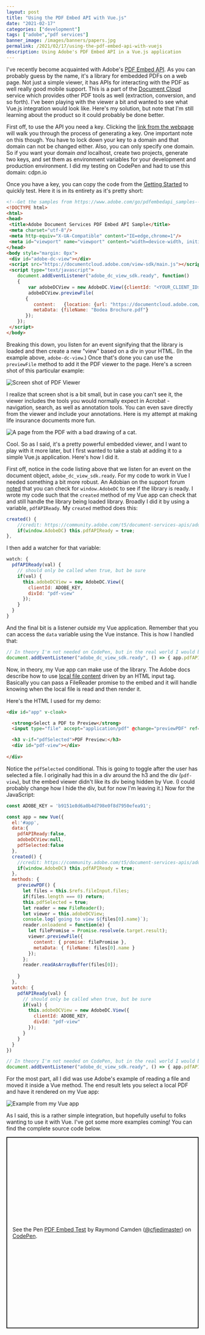 ```yaml
---
layout: post
title: "Using the PDF Embed API with Vue.js"
date: "2021-02-17"
categories: ["development"]
tags: ["adobe","pdf services"]
banner_image: /images/banners/papers.jpg
permalink: /2021/02/17/using-the-pdf-embed-api-with-vuejs
description: Using Adobe's PDF Embed API in a Vue.js application
---
```


I've recently become acquainted with Adobe's [PDF Embed API](https://www.adobe.io/apis/documentcloud/dcsdk/pdf-embed.html). As you can probably guess by the name, it's a library for embedded PDFs on a web page. Not just a simple viewer, it has APIs for interacting with the PDF as well really good mobile support. This is a part of the [Document Cloud](https://www.adobe.io/apis/documentcloud/dcsdk/) service which provides other PDF tools as well (extraction, conversion, and so forth). I've been playing with the viewer a bit and wanted to see what Vue.js integration would look like. Here's my solution, but note that I'm still learning about the product so it could probably be done better. 

First off, to use the API you need a key. Clicking the [link from the webpage](https://www.adobe.com/go/dcsdks_credentials) will walk you through the process of generating a key. One important note on this though. You have to lock down your key to a domain and that domain can not be changed either. Also, you can only specify one domain. So if you want your domain *and* localhost, create two projects, generate two keys, and set them as environment variables for your development and production environment. I did my testing on CodePen and had to use this domain: cdpn.io

Once you have a key, you can copy the code from the [Getting Started](https://www.adobe.io/apis/documentcloud/dcsdk/docs.html?view=view) to quickly test. Here it is in its entirety as it's pretty short:

```html
<!--Get the samples from https://www.adobe.com/go/pdfembedapi_samples-->
<!DOCTYPE html>
<html>
<head>
 <title>Adobe Document Services PDF Embed API Sample</title>
 <meta charset="utf-8"/>
 <meta http-equiv="X-UA-Compatible" content="IE=edge,chrome=1"/>
 <meta id="viewport" name="viewport" content="width=device-width, initial-scale=1"/>
</head>
<body style="margin: 0px">
 <div id="adobe-dc-view"></div>
 <script src="https://documentcloud.adobe.com/view-sdk/main.js"></script>
 <script type="text/javascript">
    document.addEventListener("adobe_dc_view_sdk.ready", function()
    {
        var adobeDCView = new AdobeDC.View({clientId: "<YOUR_CLIENT_ID>", divId: "adobe-dc-view"});
        adobeDCView.previewFile(
       {
          content:   {location: {url: "https://documentcloud.adobe.com/view-sdk-demo/PDFs/Bodea Brochure.pdf"}},
          metaData: {fileName: "Bodea Brochure.pdf"}
       });
    });
 </script>
</body>
```

Breaking this down, you listen for an event signifying that the library is loaded and then create a new "view" based on a div in your HTML. (In the example above, `adobe-dc-view`.) Once that's done you can use the `previewFile` method to add it the PDF viewer to the page. Here's a screen shot of this particular example:

<p>
<img data-src="https://static.raymondcamden.com/images/2021/02/pdf1.jpg" alt="Screen shot of PDF Viewer" class="lazyload imgborder imgcenter">
</p>

I realize that screen shot is a bit small, but in case you can't see it, the viewer includes the tools you would normally expect in Acrobat - navigation, search, as well as annotation tools. You can even save directly from the viewer and include your annotations. Here is my attempt at making life insurance documents more fun.

<p>
<img data-src="https://static.raymondcamden.com/images/2021/02/pdf2.jpg" alt="A page from the PDF with a bad drawing of a cat." class="lazyload imgborder imgcenter">
</p>

Cool. So as I said, it's a pretty powerful embedded viewer, and I want to play with it more later, but I first wanted to take a stab at adding it to a simple Vue.js application. Here's how I did it.

First off, notice in the code listing above that we listen for an event on the document object, `adobe_dc_view_sdk.ready`. For my code to work in Vue I needed something a bit more robust. An Adobian on the support forum [noted](https://community.adobe.com/t5/document-services-apis/adobe-dc-view-sdk-ready/m-p/11648022#M948) that you can check for `window.AdobeDC` to see if the library is ready. I wrote my code such that the `created` method of my Vue app can check that and still handle the library being loaded library. Broadly I did it by using a variable, `pdfAPIReady`. My `created` method does this:

```js
created() {
	//credit: https://community.adobe.com/t5/document-services-apis/adobe-dc-view-sdk-ready/m-p/11648022#M948
	if(window.AdobeDC) this.pdfAPIReady = true;
}, 
```

I then add a watcher for that variable:

```js
watch: {
  pdfAPIReady(val) {
    // should only be called when true, but be sure
    if(val) {
      this.adobeDCView = new AdobeDC.View({
        clientId: ADOBE_KEY, 
        divId: "pdf-view"
      });
    }
  }
}
```

And the final bit is a listener *outside* my Vue application. Remember that you can access the `data` variable using the Vue instance. This is how I handled that:

```js
// In theory I'm not needed on CodePen, but in the real world I would be.
document.addEventListener("adobe_dc_view_sdk.ready", () => { app.pdfAPIReady = true; });
```

Now, in theory, my Vue app can make use of the library. The Adobe docs describe how to use [local file content](https://www.adobe.com/devnet-docs/dcsdk_io/viewSDK/howtos.html#passing-file-content) driven by an HTML input tag. Basically you can pass a FileReader promise to the embed and it will handle knowing when the local file is read and then render it. 

Here's the HTML I used for my demo:

```html
<div id="app" v-cloak>

  <strong>Select a PDF to Preview</strong> 
  <input type="file" accept="application/pdf" @change="previewPDF" ref="fileInput"> 

  <h3 v-if="pdfSelected">PDF Preview:</h3>
  <div id="pdf-view"></div>
  
</div>
```

Notice the `pdfSelected` conditional. This is going to toggle after the user has selected a file. I originally had this in a div around the h3 and the div (`pdf-view`), but the embed viewer didn't like its div being hidden by Vue. (I could probably change how I hide the div, but for now I'm leaving it.) Now for the JavaScript:

```js
const ADOBE_KEY = 'b9151e8d6a0b4d798e0f8d7950efea91';

const app = new Vue({
  el:'#app',
  data:{
    pdfAPIReady:false,
    adobeDCView:null,
    pdfSelected:false
  }, 
  created() {
    //credit: https://community.adobe.com/t5/document-services-apis/adobe-dc-view-sdk-ready/m-p/11648022#M948
    if(window.AdobeDC) this.pdfAPIReady = true;
  }, 
  methods: {
    previewPDF() {
      let files = this.$refs.fileInput.files;
      if(files.length === 0) return;
      this.pdfSelected = true;
      let reader = new FileReader();
      let viewer = this.adobeDCView;
      console.log(`going to view ${files[0].name}`);
      reader.onloadend = function(e) {
        let filePromise = Promise.resolve(e.target.result);
        viewer.previewFile({
          content: { promise: filePromise }, 
          metaData: { fileName: files[0].name }
        });
      };
      reader.readAsArrayBuffer(files[0]);
 
    }
  },
  watch: {
    pdfAPIReady(val) {
      // should only be called when true, but be sure
      if(val) {
        this.adobeDCView = new AdobeDC.View({
          clientId: ADOBE_KEY, 
          divId: "pdf-view"
        });
      }
    }
  }
})

// In theory I'm not needed on CodePen, but in the real world I would be.
document.addEventListener("adobe_dc_view_sdk.ready", () => { app.pdfAPIReady = true; });
```

For the most part, all I did was use Adobe's example of reading a file and moved it inside a Vue method. The end result lets you select a local PDF and have it rendered on my Vue app:

<p>
<img data-src="https://static.raymondcamden.com/images/2021/02/pdf3.jpg" alt="Example from my Vue app" class="lazyload imgborder imgcenter">
</p>

As I said, this is a rather simple integration, but hopefully useful to folks wanting to use it with Vue. I've got some more examples coming! You can find the complete source code below.

<p class="codepen" data-height="500" data-theme-id="dark" data-default-tab="js,result" data-user="cfjedimaster" data-slug-hash="QWGvZed" style="height: 500px; box-sizing: border-box; display: flex; align-items: center; justify-content: center; border: 2px solid; margin: 1em 0; padding: 1em;" data-pen-title="PDF Embed Test">
  <span>See the Pen <a href="https://codepen.io/cfjedimaster/pen/QWGvZed">
  PDF Embed Test</a> by Raymond Camden (<a href="https://codepen.io/cfjedimaster">@cfjedimaster</a>)
  on <a href="https://codepen.io">CodePen</a>.</span>
</p>
<script async src="https://cpwebassets.codepen.io/assets/embed/ei.js"></script>